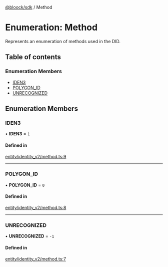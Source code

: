 [@bloock/sdk](../index.md) / Method

# Enumeration: Method

Represents an enumeration of methods used in the DID.

## Table of contents

### Enumeration Members

- [IDEN3](Method-1.md#iden3)
- [POLYGON\_ID](Method-1.md#polygon_id)
- [UNRECOGNIZED](Method-1.md#unrecognized)

## Enumeration Members

### IDEN3

• **IDEN3** = ``1``

#### Defined in

[entity/identity_v2/method.ts:9](https://github.com/bloock/bloock-sdk/blob/d82279b/languages/js/src/entity/identity_v2/method.ts#L9)

___

### POLYGON\_ID

• **POLYGON\_ID** = ``0``

#### Defined in

[entity/identity_v2/method.ts:8](https://github.com/bloock/bloock-sdk/blob/d82279b/languages/js/src/entity/identity_v2/method.ts#L8)

___

### UNRECOGNIZED

• **UNRECOGNIZED** = ``-1``

#### Defined in

[entity/identity_v2/method.ts:7](https://github.com/bloock/bloock-sdk/blob/d82279b/languages/js/src/entity/identity_v2/method.ts#L7)
